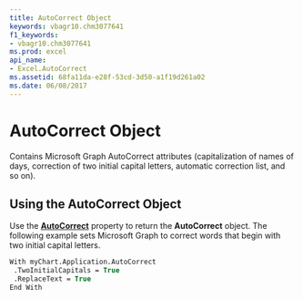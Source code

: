```yaml
---
title: AutoCorrect Object
keywords: vbagr10.chm3077641
f1_keywords:
- vbagr10.chm3077641
ms.prod: excel
api_name:
- Excel.AutoCorrect
ms.assetid: 68fa11da-e28f-53cd-3d50-a1f19d261a02
ms.date: 06/08/2017
---
```



# AutoCorrect Object

Contains Microsoft Graph AutoCorrect attributes (capitalization of names of days, correction of two initial capital letters, automatic correction list, and so on).


## Using the AutoCorrect Object

Use the **[AutoCorrect](autocorrect-property.md)** property to return the **AutoCorrect** object. The following example sets Microsoft Graph to correct words that begin with two initial capital letters.


```vb
With myChart.Application.AutoCorrect 
 .TwoInitialCapitals = True 
 .ReplaceText = True 
End With
```


